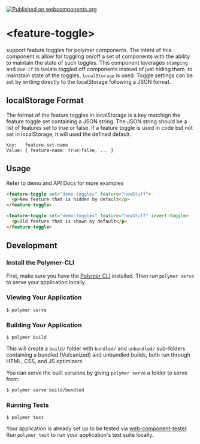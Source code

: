 [![Published on webcomponents.org](https://img.shields.io/badge/webcomponents.org-published-blue.svg)](https://beta.webcomponents.org/element/sbonnick/feature-toggle)

# \<feature-toggle\>

support feature toggles for polymer components. 
The intent of this component is allow for toggling on/off a set of components with the ability to maintain the state of such toggles. 
This component leverages `stamping` and `dom-if` to isolate toggled off components instead of just hiding them.
to mainstain state of the toggles, `localStorage` is used. Toggle settings can be set by writing directly to the localStorage following a JSON format.

## localStorage Format
The format of the feature toggles in localStorage is a key matchign the feature toggle set containing a JSON string.
The JSON string should be a list of features set to true or false. if a feature toggle is used in code but not set in localStorage, it will used the defined default.

```
Key:   feature-set-name
Value: { feature-name: true|false, ... }
```

## Usage

Refer to demo and API Docs for more examples

<!---
```
<custom-element-demo>
  <template>
    <script src="../webcomponentsjs/webcomponents-lite.js"></script>
    <link rel="import" href="feature-toggle.html">
    <next-code-block></next-code-block>
  </template>
</custom-element-demo>
```
-->
```html
<feature-toggle set="demo-toggles" feature="newStuff">
  <p>New feature that is hidden by default</p>
</feature-toggle>

<feature-toggle set="demo-toggles" feature="newStuff" invert-toggle>
  <p>Old feature that is shown by default</p>
</feature-toggle>
```


## Development

### Install the Polymer-CLI

First, make sure you have the [Polymer CLI](https://www.npmjs.com/package/polymer-cli) installed. Then run `polymer serve` to serve your application locally.

### Viewing Your Application

```
$ polymer serve
```

### Building Your Application

```
$ polymer build
```

This will create a `build/` folder with `bundled/` and `unbundled/` sub-folders
containing a bundled (Vulcanized) and unbundled builds, both run through HTML,
CSS, and JS optimizers.

You can serve the built versions by giving `polymer serve` a folder to serve
from:

```
$ polymer serve build/bundled
```

### Running Tests

```
$ polymer test
```

Your application is already set up to be tested via [web-component-tester](https://github.com/Polymer/web-component-tester). Run `polymer test` to run your application's test suite locally.
